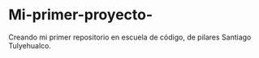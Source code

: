 # Mi-primer-proyecto-
Creando mi primer repositorio en escuela de código, de pilares Santiago Tulyehualco.
